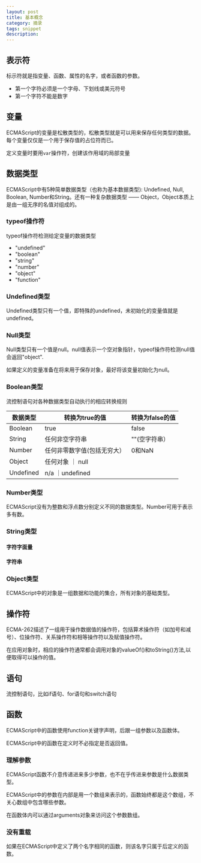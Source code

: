 ```yaml
---
layout: post
title: 基本概念
category: 摘录
tags: snippet
description: 
---
```

## 表示符

标示符就是指变量、函数、属性的名字，或者函数的参数。

- 第一个字符必须是一个字母、下划线或美元符号
- 第一个字符不能是数字

## 变量

ECMAScript的变量是松散类型的，松散类型就是可以用来保存任何类型的数据。每个变量仅仅是一个用于保存值的占位符而已。

定义变量时要用`var`操作符，创建该作用域的局部变量

## 数据类型

ECMAScript中有5种简单数据类型（也称为基本数据类型): Undefined, Null, Boolean, Number和String。还有一种复杂数据类型 —— Object，Object本质上是由一组无序的名值对组成的。

### typeof操作符

typeof操作符检测给定变量的数据类型

- "undefined"
- "boolean"
- "string"
- "number"
- "object"
- "function"

### Undefined类型

Undefined类型只有一个值，即特殊的undefined，未初始化的变量值就是undefined。

### Null类型

Null类型只有一个值是null。null值表示一个空对象指针，typeof操作符检测null值会返回"object".

如果定义的变量准备在将来用于保存对象，最好将该变量初始化为null。

### Boolean类型

流控制语句对各种数据类型自动执行的相应转换规则

  数据类型   |转换为true的值 | 转换为false的值
------------ | ------------- | ------------
 Boolean     | true          | false
 String      | 任何非空字符串| ""(空字符串）
 Number      | 任何非零数字值(包括无穷大）| 0和NaN
 Object      | 任何对象      ｜ null
 Undefined   | n/a           ｜undefined

### Number类型

ECMAScript没有为整数和浮点数分别定义不同的数据类型。Number可用于表示多有数。

### String类型

#### 字符字面量

#### 字符串

### Object类型

ECMAScript中的对象是一组数据和功能的集合，所有对象的基础类型。

## 操作符

ECMA-262描述了一组用于操作数据值的操作符，包括算术操作符（如加号和减号）、位操作符、关系操作符和相等操作符以及赋值操作符。

在应用对象时，相应的操作符通常都会调用对象的valueOf()和toString()方法,以便取得可以操作的值。

## 语句

流控制语句，比如if语句、for语句和switch语句

## 函数

ECMAScript中的函数使用function关键字声明，后跟一组参数以及函数体。

ECMAScript中的函数在定义时不必指定是否返回值。

### 理解参数

ECMAScript函数不介意传递进来多少参数，也不在乎传进来参数是什么数据类型。

ECMAScript中的参数在内部是用一个数组来表示的，函数始终都是这个数组，不关心数组中包含哪些参数。

在函数体内可以通过arguments对象来访问这个参数数组。

### 没有重载

如果在ECMAScript中定义了两个名字相同的函数，则该名字只属于后定义的函数。



    

